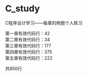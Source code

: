 # C_study
C程序设计学习——每章的例题个人练习








第一章有效代码行：42       
第二章有效代码行：34       
第三章有效代码行：177        
第四章有效代码行：375        
第五章有效代码行：222        






共850行
